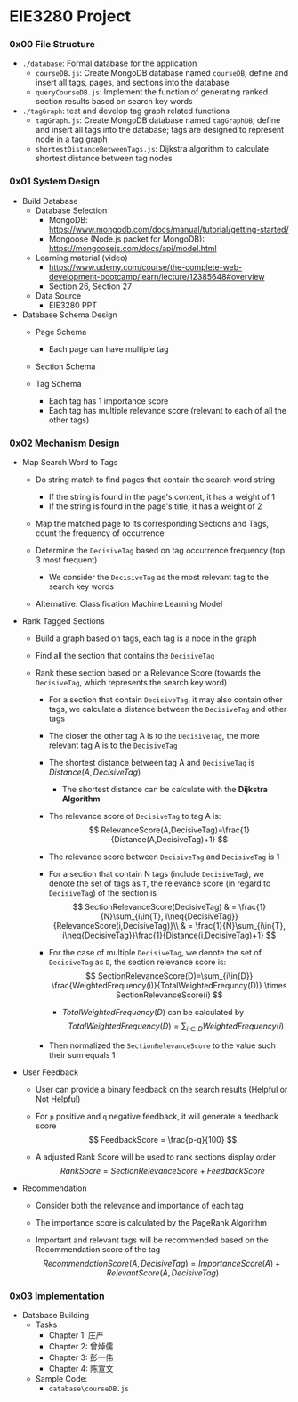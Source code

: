 # EIE3280 Project

### 0x00 File Structure

- `./database`: Formal database for the application
  - `courseDB.js`: Create MongoDB database named `courseDB`; define and insert all tags, pages, and sections into the database
  - `queryCourseDB.js`: Implement the function of generating ranked section results based on search key words
- `./tagGraph`: test and develop tag graph related functions
  - `tagGraph.js`: Create MongoDB database named `tagGraphDB`; define and insert all tags into the database; tags are designed to represent node in a tag graph
  - `shortestDistanceBetweenTags.js`: Dijkstra algorithm to calculate shortest distance between tag nodes

### 0x01 System Design

- Build Database
  - Database Selection
    - MongoDB: https://www.mongodb.com/docs/manual/tutorial/getting-started/
    - Mongoose (Node.js packet for MongoDB): https://mongoosejs.com/docs/api/model.html
  - Learning material (video)
    - https://www.udemy.com/course/the-complete-web-development-bootcamp/learn/lecture/12385648#overview
    - Section 26, Section 27
  - Data Source
    - EIE3280 PPT
- Database Schema Design
   - Page Schema
     - Each page can have multiple tag

   - Section Schema
   - Tag Schema
     - Each tag has 1 importance score
     - Each tag has multiple relevance score (relevant to each of all the other tags)


### 0x02 Mechanism Design

- Map Search Word to Tags
  - Do string match to find pages that contain the search word string
    - If the string is found in the page's content, it has a weight of 1
    - If the string is found in the page's title, it has a weight of 2

  - Map the matched page to its corresponding Sections and Tags, count the frequency of occurrence
  - Determine the `DecisiveTag` based on tag occurrence frequency (top 3 most frequent)
    - We consider the `DecisiveTag` as the most relevant tag to the search key words
  - Alternative: Classification Machine Learning Model

- Rank Tagged Sections

  - Build a graph based on tags, each tag is a node in the graph

  - Find all the section that contains the `DecisiveTag`

  - Rank these section based on a Relevance Score (towards the `DecisiveTag`, which represents the search key word)

    - For a section that contain `DecisiveTag`, it may also contain other tags, we calculate a distance between the `DecisiveTag` and other tags
    
    - The closer the other tag A is to the `DecisiveTag`, the more relevant tag A is to the `DecisiveTag`
    
    - The shortest distance between tag A and `DecisiveTag` is $Distance(A,DecisiveTag)$
      - The shortest distance can be calculate with the **Dijkstra Algorithm**
      
    - The relevance score of `DecisiveTag` to tag A is: 
      $$
      RelevanceScore(A,DecisiveTag)=\frac{1}{Distance(A,DecisiveTag)+1}
      $$
      
    - The relevance score between `DecisiveTag`  and `DecisiveTag` is 1
    
    - For a section that contain N tags (include `DecisiveTag`), we denote the set of tags as `T`, the relevance score (in regard to `DecisiveTag`) of the section is
      $$
      SectionRelevanceScore(DecisiveTag) 
      & =  \frac{1}{N}\sum_{i\in{T}, i\neq{DecisiveTag}}{RelevanceScore(i,DecisiveTag)}\\
      & = \frac{1}{N}\sum_{i\in{T}, i\neq{DecisiveTag}}\frac{1}{Distance(i,DecisiveTag)+1}
      $$
      
    - For the case of multiple `DecisiveTag`, we denote the set of `DecisiveTag` as `D`, the section relevance score is:
      $$
      SectionRelevanceScore(D)=\sum_{i\in{D}} \frac{WeightedFrequency(i)}{TotalWeightedFrequncy(D)} \times SectionRelevanceScore(i)
      $$
    
      - $TotalWeightedFrequency(D)$ can be calculated by
        $$
        TotalWeightedFrequency(D) = \sum_{i\in{D}} WeightedFrequency(i)
        $$
        
    
    - Then normalized the `SectionRelevanceScore` to the value such their sum equals 1

- User Feedback

  - User can provide a binary feedback on the search results (Helpful or Not Helpful)

  - For `p` positive and `q` negative feedback, it will generate a feedback score
    $$
    FeedbackScore = \frac{p-q}{100}
    $$

  - A adjusted Rank Score will be used to rank sections display order
    $$
    RankSocre = SectionRelevanceScore + FeedbackScore
    $$

- Recommendation

  - Consider both the relevance and importance of each tag

  - The importance score is calculated by the PageRank Algorithm

  - Important and relevant tags will be recommended based on the Recommendation score of the tag
    $$
    RecommendationScore(A,DecisiveTag) = ImportanceScore(A) + RelevantScore(A,DecisiveTag)
    $$
    

### 0x03 Implementation

- Database Building
  - Tasks
    - Chapter 1: 庄严
    - Chapter 2: 曾焯儒
    - Chapter 3: 彭一伟
    - Chapter 4: 陈宣文
  - Sample Code:
    - `database\courseDB.js`



